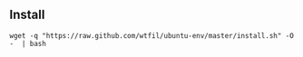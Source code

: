Install
---------------

    wget -q "https://raw.github.com/wtfil/ubuntu-env/master/install.sh" -O -  | bash

